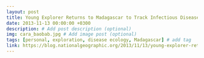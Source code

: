 ```yaml
---
layout: post
title: Young Explorer Returns to Madagascar to Track Infectious Diseases
date: 2013-11-13 00:00:00 +0300
description: # Add post description (optional)
img: cara_baobab.jpg # Add image post (optional)
tags: [personal, exploration, disease ecology, Madagascar] # add tag
link: https://blog.nationalgeographic.org/2013/11/13/young-explorer-returns-to-madagascar-to-track-infectious-diseases
---
```

